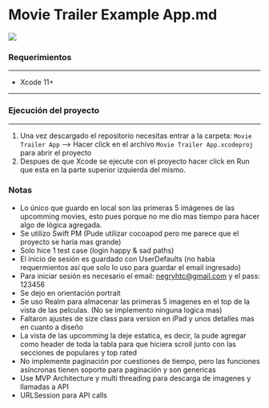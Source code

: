 # Movie Trailer Example App.md

![](https://pandao.github.io/editor.md/images/logos/editormd-logo-180x180.png)


### Requerimientos
                
----
- Xcode 11+


------------


### Ejecución del proyecto
                
----

1. Una vez descargado el repositorio necesitas entrar a la carpeta: `Movie Trailer App` --> Hacer click en el archivo `Movie Trailer App.xcodeproj` para abrir el proyecto
2. Despues de que Xcode se ejecute con el proyecto hacer click en Run que esta en la parte superior izquierda del mismo.



### Notas

- Lo único que guardo en local son las primeras 5 imágenes de las upcomming movies, esto pues porque no me dio mas tiempo para hacer algo de lógica agregada.
- Se utilizo Swift PM (Pude utilizar cocoapod pero me parece que el proyecto se haría mas grande)
- Solo hice 1 test case (login happy & sad paths)
- El inicio de sesión es guardado con UserDefaults (no había requermientos así que solo lo uso para guardar el email ingresado)
- Para iniciar sesión es necesario el email: negryhtc@gmail.com y el pass: 123456
- Se dejo en orientación portrait
- Se uso Realm para almacenar las primeras 5 imagenes en el top de la vista de las pelculas. (No se implemento ninguna logica mas)
- Faltaron ajustes de size class para version en iPad y unos detalles mas en cuanto a diseño
- La vista de las upcomming la deje estatica, es decir, la pude agregar como header de toda la tabla para que hiciera scroll junto con las secciones de populares y top rated
- No implemente paginación por cuestiones de tiempo, pero las funciones asíncronas tienen soporte para paginación y son genericas
- Use MVP Architecture y multi threading para descarga de imagenes y llamadas a API
- URLSession para API calls
